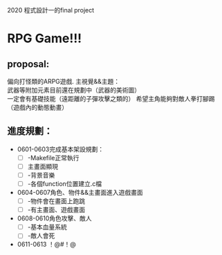 2020 程式設計一的final project  
# RPG Game!!!  
    
## proposal:

偏向打怪類的ARPG遊戲. 
主視覺&&主題：  
武器等附加元素目前還在規劃中（武器的美術圖）  
一定會有基礎技能（遠距離的子彈攻擊之類的） 
希望主角能夠對敵人拳打腳踢（遊戲內的動態動畫） 


## 進度規劃： 

*	0601-0603完成基本架設規劃：  
	-   [ ] -Makefile正常執行  
	-	[ ] 主畫面顯現  
	-	[ ] -背景音樂  
	-	[ ] -各個function位置建立.c檔  
*	0604-0607角色、物件&&主畫面進入遊戲畫面  
	+	[ ] -物件會在畫面上跑跳  
	+	[ ] -有主畫面、遊戲畫面  
*	0608-0610角色攻擊、敵人  
	+	[ ] -基本血量系統  
	+	[ ] -敵人會死  
*	0611-0613 ！@#！@  
		
